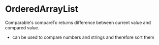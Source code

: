 # OrderedArrayList
Comparable's compareTo returns difference between current value and compared value.
- can be used to compare numbers and strings and therefore sort them
